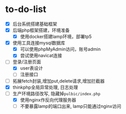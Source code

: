 # to-do-list
- [x] 后台系统搭建基础框架
- [x] 后端php框架搭建，环境准备
  - [x] 使用docker搭建lamp环境，部署tp5
- [x] 使用工具连接mysql数据库
  - [x] 可以使用phpMyAdmin访问，账号admin
  - [x] 尝试使用navicat连接
- [ ] 登录/注册页面
  - [x] user表设计
  - [ ] 注册接口
- [ ] 拓展fetch封装,增加put,delete请求,增加拦截器
- [x] thinkphp全局异常处理, 日志处理
- [ ] 生产环境路径改写, 隐藏掉`pulbic/index.php`
  - [x] 使用nginx作反向代理服务器
  - [ ] 不要暴露lamp的端口出来, lamp只能通过nginx访问